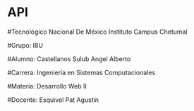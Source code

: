 # API

#Tecnológico Nacional De México Instituto Campus Chetumal

#Grupo: I8U

#Alumno: Castellanos Sulub Angel Alberto

#Carrera: Ingeniería en Sistemas Computacionales

#Materia: Desarrollo Web II

#Docente: Esquivel Pat Agustin
